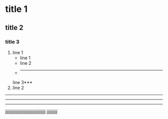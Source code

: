 # title 1
## title 2
### title 3




1. line 1
    * line 1
    + line 2
    - ***
    line 3***
2. line 2

***
____________
--------
jjjjjjjjjjjjjjjjjjjjjjjjjjjjjjjjjjjjjj  jjjjjjjjjj